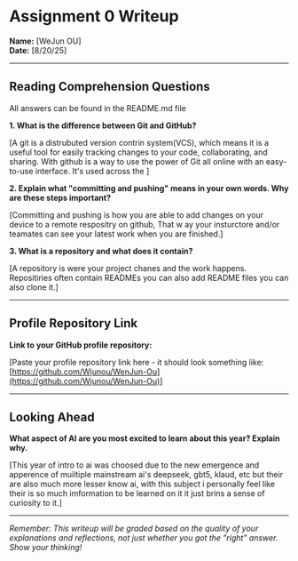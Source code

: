# Assignment 0 Writeup

**Name:** [WeJun OU]  
**Date:** [8/20/25]

---

## Reading Comprehension Questions
All answers can be found in the README.md file

**1. What is the difference between Git and GitHub?**

[A git is a distrubuted version contrin system(VCS), which means it is a useful tool for easily tracking changes to your code, collaborating, and sharing. With github is a way to use the power of Git all online with an easy-to-use interface. It's used across the ]

**2. Explain what "committing and pushing" means in your own words. Why are these steps important?**

[Committing and pushing is how you are able to add changes on your device to a remote respositry on github, That w ay your insturctore and/or teamates can see your latest work when you are finished.]

**3. What is a repository and what does it contain?**

[A repository is were your project chanes and the work happens. Repositiries often contain READMEs you can also add README files you can also clone it.]

---

## Profile Repository Link

**Link to your GitHub profile repository:** 

[Paste your profile repository link here - it should look something like: [https://github.com/Wjunou/WenJun-Ou](https://github.com/Wjunou/WenJun-Ou)]

---

## Looking Ahead

**What aspect of AI are you most excited to learn about this year? Explain why.**

[This year of intro to ai was choosed due to the new emergence and apperence of muiltiple mainstream ai's deepseek, gbt5, klaud, etc but their are also much more lesser know ai, with this subject i personally feel like their is so much imformation to be learned on it it just brins a sense of curiosity to it.]

---

*Remember: This writeup will be graded based on the quality of your explanations and reflections, not just whether you got the "right" answer. Show your thinking!*
